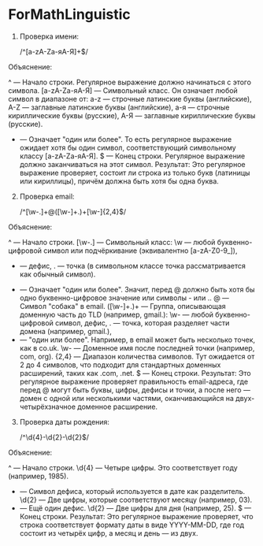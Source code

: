 # ForMathLinguistic
 
1. Проверка имени:

    /^[a-zA-Zа-яА-Я]+$/

Объяснение:

^ — Начало строки. Регулярное выражение должно начинаться с этого символа.
[a-zA-Zа-яА-Я] — Символьный класс. Он означает любой символ в диапазоне от:
a-z — строчные латинские буквы (английские),
A-Z — заглавные латинские буквы (английские),
а-я — строчные кириллические буквы (русские),
А-Я — заглавные кириллические буквы (русские).
+ — Означает "один или более". То есть регулярное выражение ожидает хотя бы один символ, соответствующий символьному классу [a-zA-Zа-яА-Я].
$ — Конец строки. Регулярное выражение должно заканчиваться на этот символ.
Результат: Это регулярное выражение проверяет, состоит ли строка из только букв (латиницы или кириллицы), причём должна быть хотя бы одна буква.

2. Проверка email:

    /^[\w-.]+@([\w-]+\.)+[\w-]{2,4}$/
    
Объяснение:

^ — Начало строки.
[\w-.] — Символьный класс:
\w — любой буквенно-цифровой символ или подчёркивание (эквивалентно [a-zA-Z0-9_]),
- — дефис,
. — точка (в символьном классе точка рассматривается как обычный символ).
+ — Означает "один или более". Значит, перед @ должно быть хотя бы одно буквенно-цифровое значение или символы - или ..
@ — Символ "собака" в email.
([\w-]+\.)+ — Группа, описывающая доменную часть до TLD (например, gmail.):
\w- — любой буквенно-цифровой символ, дефис,
. — точка, которая разделяет части домена (например, gmail.),
+ — "один или более". Например, в email может быть несколько точек, как в co.uk.
\w- — Доменное имя после последней точки (например, com, org).
{2,4} — Диапазон количества символов. Тут ожидается от 2 до 4 символов, что подходит для стандартных доменных расширений, таких как .com, .net.
$ — Конец строки.
Результат: Это регулярное выражение проверяет правильность email-адреса, где перед @ могут быть буквы, цифры, дефисы и точки, а после него — домен с одной или несколькими частями, оканчивающийся на двух-четырёхзначное доменное расширение.

3. Проверка даты рождения:

    /^\d{4}-\d{2}-\d{2}$/

Объяснение:

^ — Начало строки.
\d{4} — Четыре цифры. Это соответствует году (например, 1985).
- — Символ дефиса, который используется в дате как разделитель.
\d{2} — Две цифры, которые соответствуют месяцу (например, 03).
- — Ещё один дефис.
\d{2} — Две цифры для дня (например, 25).
$ — Конец строки.
Результат: Это регулярное выражение проверяет, что строка соответствует формату даты в виде YYYY-MM-DD, где год состоит из четырёх цифр, а месяц и день — из двух.
